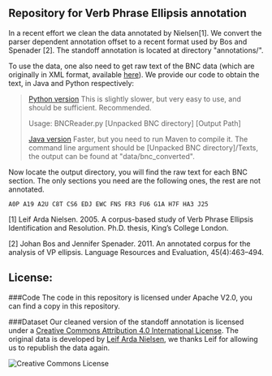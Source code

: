 Repository for Verb Phrase Ellipsis annotation
-------------------------------------------------

In a recent effort we clean the data annotated by Nielsen[1]. We convert the parser dependent annotation offset to a recent format used by Bos and Spenader [2]. The standoff annotation is located at directory "annotations/".

To use the data, one also need to get raw text of the BNC data (which are originally in XML format, available [here](http://ota.ox.ac.uk/desc/2554)). We provide our code to obtain the text, in Java and Python respectively:

> [Python version](https://github.com/hunterhector/VerbPhraseEllipsis/blob/master/src/main/python/BNCReader.py)
> This is slightly slower, but very easy to use, and should be
> sufficient. Recommended.
> 
> Usage: BNCReader.py [Unpacked BNC directory] [Output Path]
> 
> [Java version](https://github.com/hunterhector/VerbPhraseEllipsis/blob/master/src/main/java/edu/cmu/cs/lti/neilson/annotation/BNCAsPlainText.java)
> Faster, but you need to run Maven to compile it. The command line
> argument should be [Unpacked BNC directory]/Texts, the output can be
> found at "data/bnc_converted".

Now locate the output directory, you will find the raw text for each BNC section. The only sections you need are the following ones, the rest are not annotated.

    A0P A19 A2U C8T CS6 EDJ EWC FNS FR3 FU6 G1A H7F HA3 J25

[1] Leif Arda Nielsen. 2005. A corpus-based study of Verb Phrase Ellipsis Identification and Resolution. Ph.D. thesis, King’s College London.

[2] Johan Bos and Jennifer Spenader. 2011. An annotated corpus for the analysis of VP ellipsis. Language Resources and Evaluation, 45(4):463–494.

License:
--------

###Code
The code in this repository is licensed under Apache V2.0, you can find a copy in this repository.

###Dataset
Our cleaned version of the standoff annotation is licensed under a [Creative Commons Attribution 4.0 International License](http://creativecommons.org/licenses/by/4.0/). The original data is developed by [Leif Arda Nielsen](https://sites.google.com/site/leifardanielsen/vpe-dataset-and-code), we thanks Leif for allowing us to republish the data again.

![Creative Commons License](https://i.creativecommons.org/l/by/4.0/88x31.png)



